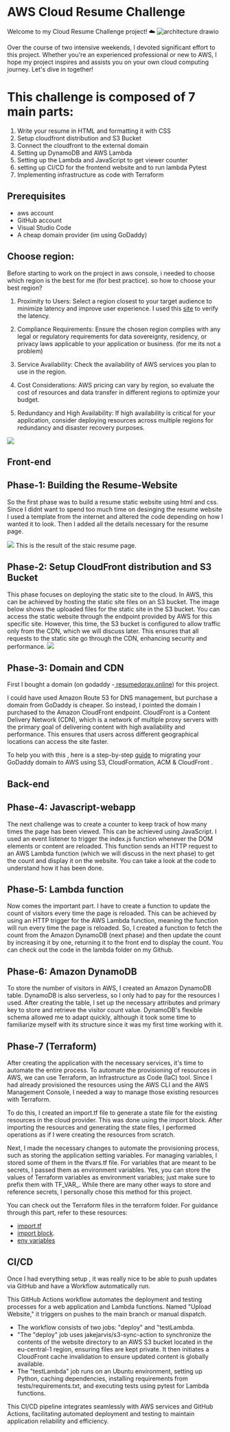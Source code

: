 # AWS Cloud Resume Challenge
Welcome to my Cloud Resume Challenge project! ☁️
![architecture drawio](https://github.com/DorAvissar/Resume_Challenge_AWS/assets/165499842/d9348655-4297-450f-999b-27cfd7f9ae31)

Over the course of two intensive weekends, I devoted significant effort to this project. Whether you're an experienced professional or new to AWS, I hope my project inspires and assists you on your own cloud computing journey. Let's dive in together!

# This challenge is composed of 7 main parts:

1. Write your resume in HTML and formatting it with CSS
2. Setup cloudfront distribution and S3 Bucket
3. Connect the cloudfront to the external domain
4. Setting up DynamoDB and AWS Lambda
5. Setting up the Lambda and JavaScript to get viewer counter
6. setting up CI/CD for the frontend website and to run lambda Pytest 
7. Implementing infrastructure as code with Terraform

## Prerequisites
- aws account
- GitHub account
- Visual Studio Code
- A cheap domain provider (im using GoDaddy)

## Choose region: 
Before starting to work on the project in aws console, i needed to choose which region is the best for me (for best practice).
so how to choose your best region? 
1. Proximity to Users: Select a region closest to your target audience to minimize latency and improve user experience. 
I used this <a href="https://awsspeedtest.com/latency"> site</a>  to verify the latency.

2. Compliance Requirements: Ensure the chosen region complies with any legal or regulatory requirements for data sovereignty, residency, or privacy laws applicable to your application or business. (for me its not a problem)

3. Service Availability: Check the availability of AWS services you plan to use in the region. 

4. Cost Considerations: AWS pricing can vary by region, so evaluate the cost of resources and data transfer in different regions to optimize your budget.

5. Redundancy and High Availability: If high availability is critical for your application, consider deploying resources across multiple regions for redundancy and disaster recovery purposes.

<img src="https://github.com/DorAvissar/Resume_Challenge_AWS/blob/main/website/assets/latancycheck.png?raw=true">

## Front-end

## Phase-1: Building the Resume-Website
<p>So the first phase was to build a resume static website using html and css. Since I didnt want to spend too much time on desinging the resume website I used a template from the internet and altered the code depending on how I wanted it to look. Then I added all the details necessary for the resume page.</p>
<img src="https://github.com/DorAvissar/Resume_Challenge_AWS/blob/main/website/assets/mainapp.png?raw=true">
This is the result of the staic resume page.

## Phase-2: Setup CloudFront distribution and S3 Bucket
This phase focuses on deploying the static site to the cloud. 
In AWS, this can be achieved by hosting the static site files on an S3 bucket. 
The image below shows the uploaded files for the static site in the S3 bucket.
You can access the static website through the endpoint provided by AWS for this specific site. 
However, this time, the S3 bucket is configured to allow traffic only from the CDN, which we will discuss later. This ensures that all requests to the static site go through the CDN, enhancing security and performance.
<img src="https://github.com/DorAvissar/Resume_Challenge_AWS/blob/main/website/assets/s3.png?raw=true">

## Phase-3: Domain and CDN
First I bought a domain (on godaddy -<a href="https://resumedorav.online/"> resumedorav.online</a>) for this project. 

I could have used Amazon Route 53 for DNS management, but purchase a domain from GoDaddy is cheaper.
So instead, I pointed the domain I purchased to the Amazon CloudFront endpoint. 
CloudFront is a Content Delivery Network (CDN), which is a network of multiple proxy servers with the primary goal of delivering content with high availability and performance. This ensures that users across different geographical locations can access the site faster.

To help you with this , here is a step-by-step <a href="https://sodkiewiczm.medium.com/how-to-use-go-daddy-domain-in-aws-f295645ed548"> guide</a> to migrating your GoDaddy domain to AWS using S3, CloudFormation, ACM & CloudFront .
  

## Back-end
## Phase-4: Javascript-webapp
The next challenge was to create a counter to keep track of how many times the page has been viewed. This can be achieved using JavaScript. I used an event listener to trigger the index.js function whenever the DOM elements or content are reloaded. This function sends an HTTP request to an AWS Lambda function (which we will discuss in the next phase) to get the count and display it on the website. You can take a look at the code to understand how it has been done.

## Phase-5: Lambda function
Now comes the important part. I have to create a function to update the count of visitors every time the page is reloaded. This can be achieved by using an HTTP trigger for the AWS Lambda function, meaning the function will run every time the page is reloaded. So, I created a function to fetch the count from the Amazon DynamoDB (next phase) and then update the count by increasing it by one, returning it to the front end to display the count.
You can check out the code in the lambda folder on my Github.

## Phase-6: Amazon DynamoDB
To store the number of visitors in AWS, I created an Amazon DynamoDB table. DynamoDB is also serverless, so I only had to pay for the resources I used. After creating the table, I set up the necessary attributes and primary key to store and retrieve the visitor count value. DynamoDB's flexible schema allowed me to adapt quickly, although it took some time to familiarize myself with its structure since it was my first time working with it.

## Phase-7 (Terraform)

After creating the application with the necessary services, it's time to automate the entire process. To automate the provisioning of resources in AWS, we can use Terraform, an Infrastructure as Code (IaC) tool. Since I had already provisioned the resources using the AWS CLI and the AWS Management Console, I needed a way to manage those existing resources with Terraform.

To do this, I created an import.tf file to generate a state file for the existing resources in the cloud provider. This was done using the import block. After importing the resources and generating the state files, I performed operations as if I were creating the resources from scratch.

Next, I made the necessary changes to automate the provisioning process, such as storing the application setting variables. For managing variables, I stored some of them in the tfvars.tf file. For variables that are meant to be secrets, I passed them as environment variables. Yes, you can store the values of Terraform variables as environment variables; just make sure to prefix them with TF_VAR_<variable-name>. While there are many other ways to store and reference secrets, I personally chose this method for this project.

You can check out the Terraform files in the terraform folder. For guidance through this part, refer to these resources:
- <a href="https://developer.hashicorp.com/terraform/language/import">import.tf</a>
- <a href="https://developer.hashicorp.com/terraform/language/import">import block</a>.
- <a href="https://awstip.com/managing-secrets-on-terraform-71ed245a455f">env variables <variable-name></a>

## CI/CD
Once I had everything setup , it was really nice to be able to push updates via GitHub and have a Workflow automatically run. 

This GitHub Actions workflow automates the deployment and testing processes for a web application and Lambda functions. Named "Upload Website," it triggers on pushes to the main branch or manual dispatch. 
- The workflow consists of two jobs: "deploy" and "testLambda.
- "The "deploy" job uses jakejarvis/s3-sync-action to synchronize the contents of the website directory to an AWS S3 bucket located in the eu-central-1 region, ensuring files are kept private. It then initiates a CloudFront cache invalidation to ensure updated content is globally available. 
- The "testLambda" job runs on an Ubuntu environment, setting up Python, caching dependencies, installing requirements from tests/requirements.txt, and executing tests using pytest for Lambda functions. 

This CI/CD pipeline integrates seamlessly with AWS services and GitHub Actions, facilitating automated deployment and testing to maintain application reliability and efficiency.








